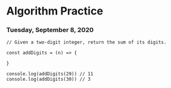 # Algorithm Practice

### Tuesday, September 8, 2020

```
// Given a two-digit integer, return the sum of its digits.

const addDigits = (n) => {

}

console.log(addDigits(29)) // 11
console.log(addDigits(30)) // 3 
```